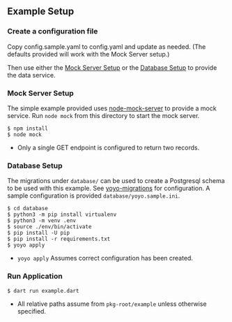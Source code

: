 ## Example Setup

### Create a configuration file

Copy config.sample.yaml to config.yaml and update as needed. (The defaults provided will work with the Mock Server setup.)

Then use either the [Mock Server Setup](#mock-server-setup) or the
[Database Setup](#database-setup) to provide the data service.

### Mock Server Setup

The simple example provided uses [node-mock-server](https://www.npmjs.com/package/node-mock-server) to provide a mock service. Run `node mock` from this directory
to start the mock server.

```
$ npm install
$ node mock
```

-   Only a single GET endpoint is configured to return two records.

### Database Setup

The migrations under `database/` can be used to create a Postgresql schema to be used with this example. See [yoyo-migrations](https://pypi.org/project/yoyo-migrations/) for configuration. A sample configuration is provided `database/yoyo.sample.ini`.

```
$ cd database
$ python3 -m pip install virtualenv
$ python3 -m venv .env
$ source ./env/bin/activate
$ pip install -U pip
$ pip install -r requirements.txt
$ yoyo apply
```

-   `yoyo apply` Assumes correct configuration has been created.

### Run Application

```
$ dart run example.dart
```

-   All relative paths assume from `pkg-root/example` unless otherwise specified.
